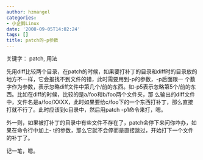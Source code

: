 ```yaml
---
author: hzmangel
categories:
- 小企鹅Linux
date: '2008-09-05T14:02:24'
tags: []
title: patch的-p参数
---
```

关键字： patch, 用法

先用diff比较两个目录，在patch的时候，如果要打补丁的目录和diff时的目录放的地方不一样，它会报找不到文件的错，此时需要用到-p的参数，-p后面跟一
个数字作为参数，表示忽略diff文件中第几个/前的东西。如-p5表示忽略第5个/前的东西。比如在diff的时候，比较的是a/foo和b/foo两个文件夹，那
么输出的diff文件中，文件名是a/foo/XXXX，此时如果要给c/foo下的一个东西打补丁，那么直接打就不行了。此时应该到c目录中，然后用patch
-p1命令来打，嗯。

外一则，如果被打补丁的目录中有些文件不存在了，patch会停下来问你咋办，如果在命令行中加上-
t的参数，那么它就不会停而是直接跳过，开始打下一个文件的补丁了。

记一笔，嗯。